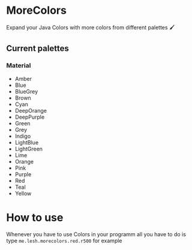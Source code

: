 # MoreColors
Expand your Java Colors with more colors from different palettes 🖌️

## Current palettes
### Material
- Amber
- Blue
- BlueGrey
- Brown
- Cyan
- DeepOrange
- DeepPurple
- Green
- Grey
- Indigo
- LightBlue
- LightGreen
- Lime
- Orange
- Pink
- Purple
- Red
- Teal
- Yellow

# How to use
Whenever you have to use Colors in your programm all you have to do is type `me.lesh.morecolors.red.r500` for example
